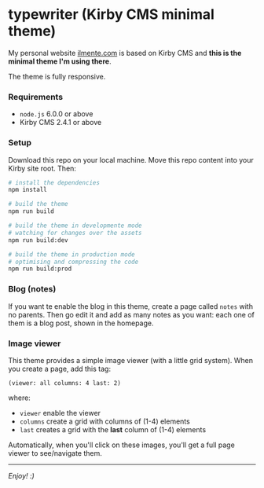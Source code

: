 # typewriter (Kirby CMS minimal theme)

My personal website [ilmente.com](http://ilmente.com) is based on Kirby CMS 
and **this is the minimal theme I'm using there**. 

The theme is fully responsive.

### Requirements
- `node.js` 6.0.0 or above
- Kirby CMS 2.4.1 or above

### Setup
Download this repo on your local machine.
Move this repo content into your Kirby site root.
Then:

``` bash
# install the dependencies
npm install

# build the theme
npm run build 

# build the theme in developmente mode
# watching for changes over the assets 
npm run build:dev

# build the theme in production mode
# optimising and compressing the code
npm run build:prod
```

### Blog (notes)
If you want te enable the blog in this theme, create a page called `notes` with no parents.
Then go edit it and add as many notes as you want: each one of them is a blog post, shown in the homepage.

### Image viewer
This theme provides a simple image viewer (with a little grid system).
When you create a page, add this tag: 

```
(viewer: all columns: 4 last: 2)
```

where:

- `viewer` enable the viewer
- `columns` create a grid with columns of <n> (1-4) elements
- `last` creates a grid with the **last** column of <n> (1-4) elements

Automatically, when you'll click on these images, you'll get a full page viewer to see/navigate them.

---

*Enjoy! :)*
